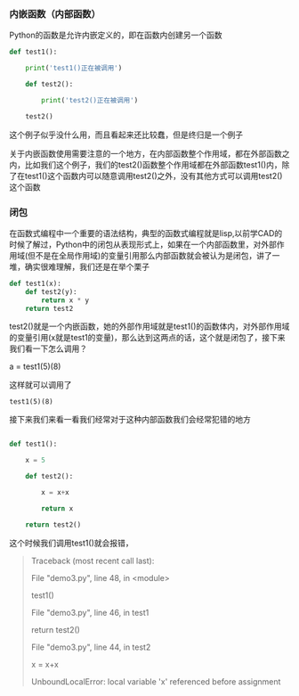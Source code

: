 ### 内嵌函数（内部函数）

Python的函数是允许内嵌定义的，即在函数内创建另一个函数

```py
def test1():

    print('test1()正在被调用')

    def test2():

        print('test2()正在被调用')

    test2()

```

这个例子似乎没什么用，而且看起来还比较蠢，但是终归是一个例子

关于内嵌函数使用需要注意的一个地方，在内部函数整个作用域，都在外部函数之内，比如我们这个例子，我们的test2\(\)函数整个作用域都在外部函数test1\(\)内，除了在test1\(\)这个函数内可以随意调用test2\(\)之外，没有其他方式可以调用test2\(\)这个函数

### 闭包

在函数式编程中一个重要的语法结构，典型的函数式编程就是lisp,以前学CAD的时候了解过，Python中的闭包从表现形式上，如果在一个内部函数里，对外部作用域\(但不是在全局作用域\)的变量引用那么内部函数就会被认为是闭包，讲了一堆，确实很难理解，我们还是在举个栗子

```py
def test1(x):    
    def test2(y):        
        return x * y    
    return test2

```

test2\(\)就是一个内嵌函数，她的外部作用域就是test1\(\)的函数体内，对外部作用域的变量引用\(x就是test1的变量\)，那么达到这两点的话，这个就是闭包了，接下来我们看一下怎么调用？

a  = test1\(5\)\(8\)

这样就可以调用了

`test1(5)(8)`

接下来我们来看一看我们经常对于这种内部函数我们会经常犯错的地方

```py

def test1():

    x = 5

    def test2():

        x = x+x

        return x

    return test2()

```

这个时候我们调用test1\(\)就会报错，

> Traceback \(most recent call last\):
> 
> File "demo3.py", line 48, in &lt;module&gt;
> 
> test1\(\)
> 
> File "demo3.py", line 46, in test1
> 
> return test2\(\)
> 
> File "demo3.py", line 44, in test2
> 
> x = x+x
> 
> UnboundLocalError: local variable 'x' referenced before assignment




